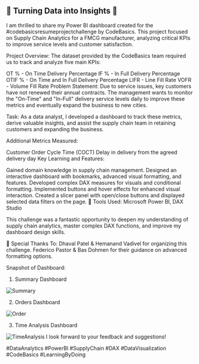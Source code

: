 ## 🚀 Turning Data into Insights 🚀

I am thrilled to share my Power BI dashboard created for the  #codebasicsresumeprojectchallenge by CodeBasics. This project focused on Supply Chain Analytics for a FMCG manufacturer, analyzing critical KPIs to improve service levels and customer satisfaction.

Project Overview:
The dataset provided by the CodeBasics team required us to track and analyze five main KPIs:

OT % - On Time Delivery Percentage
IF % - In Full Delivery Percentage
OTIF % - On Time and In Full Delivery Percentage
LIFR - Line Fill Rate
VOFR - Volume Fill Rate
Problem Statement:
Due to service issues, key customers have not renewed their annual contracts. The management wants to monitor the "On-Time" and "In-Full" delivery service levels daily to improve these metrics and eventually expand the business to new cities.

Task:
As a data analyst, I developed a dashboard to track these metrics, derive valuable insights, and assist the supply chain team in retaining customers and expanding the business.

Additional Metrics Measured:

Customer Order Cycle Time (COCT)
Delay in delivery from the agreed delivery day
Key Learning and Features:

Gained domain knowledge in supply chain management.
Designed an interactive dashboard with bookmarks, advanced visual formatting, and features.
Developed complex DAX measures for visuals and conditional formatting.
Implemented buttons and hover effects for enhanced visual interaction.
Created a slicer panel with open/close buttons and displayed selected data filters on the page.
🔹 Tools Used: Microsoft Power BI, DAX Studio

This challenge was a fantastic opportunity to deepen my understanding of supply chain analytics, master complex DAX functions, and improve my dashboard design skills.

🌟 Special Thanks To:
Dhaval Patel & Hemanand Vadivel for organizing this challenge.
Federico Pastor & Bas Dohmen for their guidance on advanced formatting options.

Snapshot of Dashboard:
1) Summary Dashboard

![Summary](https://github.com/kalpesh18281999/PowerBi/assets/89903875/84fd0192-de8e-40b2-90c8-f26e32681af9)

2) Orders Dashboard

![Order](https://github.com/kalpesh18281999/PowerBi/assets/89903875/4b581f7b-4a46-47a3-a0e2-d05f3ff00e68)

3) Time Analysis Dashboard

![TimeAnalysis](https://github.com/kalpesh18281999/PowerBi/assets/89903875/75d3e56d-5771-44af-aee0-376bf980e0d2)
I look forward to your feedback and suggestions!

#DataAnalytics #PowerBI #SupplyChain #DAX #DataVisualization #CodeBasics #LearningByDoing

